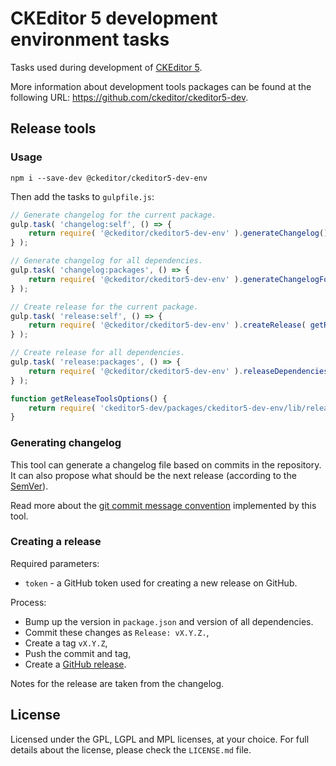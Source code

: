 CKEditor 5 development environment tasks
========================================

Tasks used during development of [CKEditor 5](https://ckeditor5.github.io).

More information about development tools packages can be found at the following URL: <https://github.com/ckeditor/ckeditor5-dev>.

## Release tools

### Usage

```
npm i --save-dev @ckeditor/ckeditor5-dev-env
```

Then add the tasks to `gulpfile.js`:

```js
// Generate changelog for the current package.
gulp.task( 'changelog:self', () => {
	return require( '@ckeditor/ckeditor5-dev-env' ).generateChangelog();
} );

// Generate changelog for all dependencies.
gulp.task( 'changelog:packages', () => {
	return require( '@ckeditor/ckeditor5-dev-env' ).generateChangelogForDependencies( getReleaseToolsOptions() );
} );

// Create release for the current package.
gulp.task( 'release:self', () => {
	return require( '@ckeditor/ckeditor5-dev-env' ).createRelease( getReleaseToolsOptions() );
} );

// Create release for all dependencies.
gulp.task( 'release:packages', () => {
	return require( '@ckeditor/ckeditor5-dev-env' ).releaseDependencies( getReleaseToolsOptions() );
} );

function getReleaseToolsOptions() {
	return require( 'ckeditor5-dev/packages/ckeditor5-dev-env/lib/release-tools/utils/getoptions' )();
}
```

### Generating changelog

This tool can generate a changelog file based on commits in the repository. It can also propose what should be the next release (according to the [SemVer](http://semver.org)).

Read more about the [git commit message convention](https://github.com/ckeditor/ckeditor5-design/wiki/Git-commit-message-convention) implemented by this tool.

### Creating a release

Required parameters:

* `token` - a GitHub token used for creating a new release on GitHub.

Process:

* Bump up the version in `package.json` and version of all dependencies.
* Commit these changes as `Release: vX.Y.Z.`,
* Create a tag `vX.Y.Z`,
* Push the commit and tag,
* Create a [GitHub release](https://help.github.com/articles/creating-releases/).

Notes for the release are taken from the changelog.

## License

Licensed under the GPL, LGPL and MPL licenses, at your choice. For full details about the license, please check the `LICENSE.md` file.

